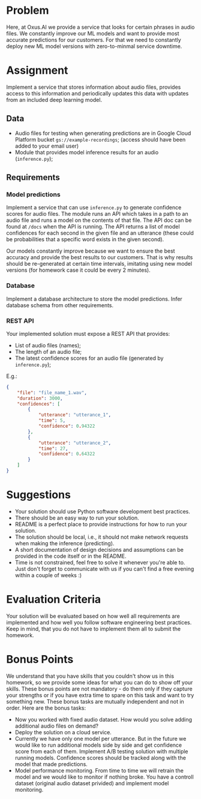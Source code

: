 # Problem

Here, at Oxus.AI we provide a service that looks for certain phrases in audio files. We constantly improve our ML models and want to provide most accurate predictions for our customers. For that we need to constantly deploy new  ML model versions with zero-to-minmal service downtime.

# Assignment

Implement a service that stores information about audio files, provides access to this information and periodically updates this data with updates from an included deep learning model.

## Data

- Audio files for testing when generating predictions are in Google Cloud Platform bucket `gs://example-recordings`; (access should have been added to your email user)
- Module that provides model inference results for an audio (`inference.py`);

## Requirements

### Model predictions

Implement a service that can use `inference.py` to generate confidence scores for audio files. The module runs an API which takes in a path to an audio file and runs a  model on the contents of that file. The API doc can be found at `/docs` when the API is running. The API returns a list of model confidences for each second in the given file and an utterance (these could be probabilities that a specific word exists in the given second).

Our models constantly improve because we want to ensure the best accuracy and provide the best results to our customers.
That is why results should be re-generated at certain time intervals, imitating using new model versions (for homework case it could be every 2 minutes).

### Database

Implement a database architecture to store the model predictions. Infer database schema from other requirements.

### REST API

Your implemented solution must expose a REST API that provides:

- List of audio files (names);
- The length of an audio file;
- The latest confidence scores for an audio file (generated by `inference.py`);

E.g.:
```json
{
	"file": "file_name_1.wav",
	"duration": 3000,
	"confidences": [
		{
			"utterance": "utterance_1",
			"time": 5,
			"confidence": 0.94322
		},
		{
			"utterance": "utterance_2",
			"time": 27,
			"confidence": 0.64322
		}
	]
}
```

# Suggestions

- Your solution should use Python software development best practices.
- There should be an easy way to run your solution.
- README is a perfect place to provide instructions for how to run your solution.
- The solution should be local, i.e., it should not make network requests when making the inference (predicting).
- A short documentation of design decisions and assumptions can be provided in the code itself or in the README.
- Time is not constrained, feel free to solve it whenever you're able to. Just don't forget to communicate with us if you can't find a free evening within a couple of weeks :)

# Evaluation Criteria

Your solution will be evaluated based on how well all requirements are implemented and how well you follow software engineering best practices.
Keep in mind, that you do not have to implement them all to submit the homework.

# Bonus Points

We understand that you have skills that you couldn't show us in this homework, so we provide some ideas for what you can do to show off your skills. These bonus points are not mandatory - do them only if they capture your strengths or if you have extra time to spare on this task and want to try something new. These bonus tasks are mutually independent and not in order. Here are the bonus tasks:

- Now you worked with fixed audio dataset. How would you solve adding additional audio files on demand?
- Deploy the solution on a cloud service.
- Currently we have only one model per utterance. But in the future we would like to run additional models side by side and get confidence score from each of them. Implement A/B testing solution with multiple running models. Confidence scores should be tracked along with the model that made predictions.
- Model performance monitoring. From time to time we will retrain the model and we would like to monitor if nothing broke. You have a controll dataset (original audio dataset privided) and implement model monitoring.
